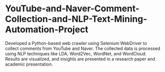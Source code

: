 # YouTube-and-Naver-Comment-Collection-and-NLP-Text-Mining-Automation-Project
Developed a Python-based web crawler using Selenium WebDriver to collect comments from YouTube and Naver. The collected data is processed using NLP techniques like LDA, Word2Vec, WordNet, and WordCloud. Results are visualized, and insights are presented in a research paper and academic presentation.
